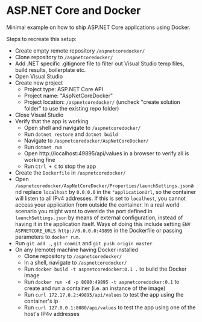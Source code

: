 # ASP.NET Core and Docker

Minimal example on how to ship ASP.NET Core applications using Docker.

Steps to recreate this setup:

- Create empty remote repository `/aspnetcoredocker/`
- Clone repository to `/aspnetcoredocker/`
- Add .NET specific .gitignore file to filter out Visual Studio temp files, build results, boilerplate etc.
- Open Visual Studio
- Create new project
    - Project type: ASP.NET Core API
    - Project name: "AspNetCoreDocker"
    - Project location: `/aspnetcoredocker/` (uncheck "create solution folder" to use the existing repo folder)
- Close Visual Studio
- Verify that the app is working
    - Open shell and navigate to `/aspnetcoredocker/`
    - Run `dotnet restore` and `dotnet build`
    - Navigate to `/aspnetcoredocker/AspNetCoreDocker/`
    - Run `dotnet run`
    - Open http://localhost:49895/api/values in a browser to verify all is working fine
    - Run `Ctrl + C` to stop the app
- Create the `Dockerfile` in `/aspnetcoredocker/`
- Open `/aspnetcoredocker/AspNetCoreDocker/Properties/launchSettings.json`and replace `localhost` by `0.0.0.0` in the `"applicationUrl`, so the container will listen to all IPv4 addresses. If this is set to `localhost`, you cannot access your application from outside the container. In a real world scenario you might want to override the port defined in `launchSettings.json` by means of external configuration, instead of having it in the application itself. Ways of doing this include setting `ENV ASPNETCORE_URLS http://0.0.0.0:49895` in the Dockerfile or passing parameters to `docker run`.
- Run `git add .`, `git commit` and `git push origin master`
- On any (remote) machine having Docker installed
    - Clone repository to `/aspnetcoredocker/`
    - In a shell, navigate to `/aspnetcoredocker/`
    - Run `docker build -t aspnetcoredocker:0.1 .` to build the Docker image
    - Run `docker run -d -p 8080:49895 -t aspnetcoredocker:0.1` to create and run a container (i.e. an instance of the image)
    - Run `curl 172.17.0.2:49895/api/values` to test the app using the container's ip
    - Run `curl 127.0.0.1:8080/api/values` to test the app using one of the host's IP4v addresses

